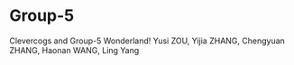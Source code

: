 # Group-5
Clevercogs and Group-5 Wonderland!
Yusi ZOU, Yijia ZHANG, Chengyuan ZHANG, Haonan WANG, Ling Yang
